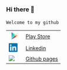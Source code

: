 ### Hi there 👋

`Welcome to my github`

|||
|:-------------|:------------------|
| <img src="google_play.png" width="32">  | [Play Store](https://play.google.com/store/apps/details?id=com.slutsk.roman.slutsktransp)  
| <img src="linkedIn_logo.png" width="24">     | [Linkedin](https://www.linkedin.com/in/roman-zhurid/)   
| <img src="https://github.githubassets.com/images/icons/emoji/octocat.png" width="32">  | [Github pages](https://mzfkr97.github.io) 



<!--
**mzfkr97/mzfkr97** is a ✨ _special_ ✨ repository because its `README.md` (this file) appears on your GitHub profile.

Here are some ideas to get you started:

- 🔭 I’m currently working on ...
- 🌱 I’m currently learning ...
- 👯 I’m looking to collaborate on ...
- 🤔 I’m looking for help with ...
- 💬 Ask me about ...
- 📫 How to reach me: ...
- 😄 Pronouns: ...
- ⚡ Fun fact: ...
-->
